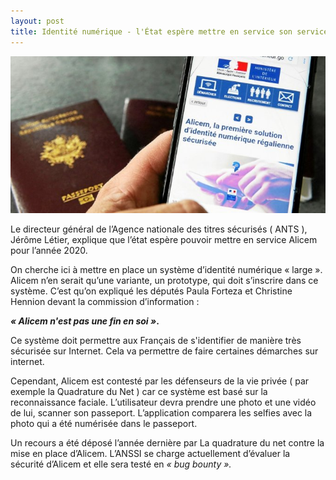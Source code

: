 ```yaml
---
layout: post
title: Identité numérique - l'État espère mettre en service son service Alicem en 2020
---
```


![image1](https://github.com/t-benedet/blog/blob/gh-pages/pictures/articles/alicem2.jpg?raw=true)

Le directeur général de l’Agence nationale des titres sécurisés ( ANTS ), Jérôme Létier, explique que l’état espère 
pouvoir mettre en service Alicem pour l’année 2020.

On cherche ici à mettre en place un système d’identité numérique « large ». Alicem n’en serait qu’une variante, 
un prototype, qui doit s’inscrire dans ce système. C’est qu’on expliqué les députés Paula Forteza et Christine Hennion 
devant la commission d’information : 

__*« Alicem n'est pas une fin en soi »*.__

Ce système doit permettre aux Français de s'identifier de manière très sécurisée sur Internet. Cela va permettre 
de faire certaines démarches sur internet. 

Cependant, Alicem est contesté par les défenseurs de la vie privée ( par exemple la Quadrature du Net ) car ce 
système est basé sur la reconnaissance faciale. L’utilisateur devra prendre une photo et une vidéo de lui, scanner son passeport. 
L’application comparera les selfies avec la photo qui a été numérisée dans le passeport. 

Un recours a été déposé l’année dernière par La quadrature du net contre la mise en place d’Alicem. 
L’ANSSI se charge actuellement d’évaluer la sécurité d’Alicem et elle sera testé en *« bug bounty ».*

